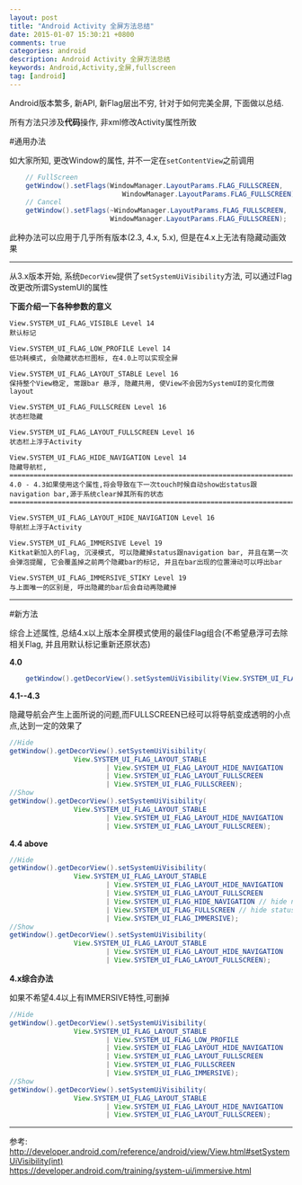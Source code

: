 ```yaml
---
layout: post
title: "Android Activity 全屏方法总结"
date: 2015-01-07 15:30:21 +0800
comments: true
categories: android
description: Android Activity 全屏方法总结
keywords: Android,Activity,全屏,fullscreen
tag: [android]
---
```

Android版本繁多, 新API, 新Flag层出不穷, 针对于如何完美全屏, 下面做以总结.

所有方法只涉及**代码**操作, 非xml修改Activity属性所致

<!--more-->

#通用办法

如大家所知, 更改Window的属性, 并不一定在`setContentView`之前调用

```Java
    // FullScreen
    getWindow().setFlags(WindowManager.LayoutParams.FLAG_FULLSCREEN,
                            WindowManager.LayoutParams.FLAG_FULLSCREEN);
    // Cancel
    getWindow().setFlags(~WindowManager.LayoutParams.FLAG_FULLSCREEN,
                         WindowManager.LayoutParams.FLAG_FULLSCREEN);                           
```

此种办法可以应用于几乎所有版本(2.3, 4.x, 5.x), 但是在4.x上无法有隐藏动画效果

----------

从3.x版本开始, 系统`DecorView`提供了`setSystemUiVisibility`方法, 可以通过Flag改更改所谓SystemUI的属性

**下面介绍一下各种参数的意义**

    View.SYSTEM_UI_FLAG_VISIBLE Level 14  
    默认标记

    View.SYSTEM_UI_FLAG_LOW_PROFILE Level 14  
    低功耗模式, 会隐藏状态栏图标, 在4.0上可以实现全屏

    View.SYSTEM_UI_FLAG_LAYOUT_STABLE Level 16  
    保持整个View稳定, 常跟bar 悬浮, 隐藏共用, 使View不会因为SystemUI的变化而做layout

    View.SYSTEM_UI_FLAG_FULLSCREEN Level 16  
    状态栏隐藏

    View.SYSTEM_UI_FLAG_LAYOUT_FULLSCREEN Level 16  
    状态栏上浮于Activity

    View.SYSTEM_UI_FLAG_HIDE_NAVIGATION Level 14  
    隐藏导航栏, 
    =========================================================================
    4.0 - 4.3如果使用这个属性,将会导致在下一次touch时候自动show出status跟navigation bar,源于系统clear掉其所有的状态
    =========================================================================

    View.SYSTEM_UI_FLAG_LAYOUT_HIDE_NAVIGATION Level 16  
    导航栏上浮于Activity

    View.SYSTEM_UI_FLAG_IMMERSIVE Level 19  
    Kitkat新加入的Flag, 沉浸模式, 可以隐藏掉status跟navigation bar, 并且在第一次会弹泡提醒, 它会覆盖掉之前两个隐藏bar的标记, 并且在bar出现的位置滑动可以呼出bar

    View.SYSTEM_UI_FLAG_IMMERSIVE_STIKY Level 19  
    与上面唯一的区别是, 呼出隐藏的bar后会自动再隐藏掉

-------------
#新方法

综合上述属性, 总结4.x以上版本全屏模式使用的最佳Flag组合(不希望悬浮可去除相关Flag, 并且用默认标记重新还原状态)

**4.0**
```Java
    getWindow().getDecorView().setSystemUiVisibility(View.SYSTEM_UI_FLAG_LOW_PROFILE);
```

**4.1--4.3**  

隐藏导航会产生上面所说的问题,而FULLSCREEN已经可以将导航变成透明的小点点,达到一定的效果了

```Java
//Hide
getWindow().getDecorView().setSystemUiVisibility(
                View.SYSTEM_UI_FLAG_LAYOUT_STABLE
                        | View.SYSTEM_UI_FLAG_LAYOUT_HIDE_NAVIGATION
                        | View.SYSTEM_UI_FLAG_LAYOUT_FULLSCREEN
                        | View.SYSTEM_UI_FLAG_FULLSCREEN);
//Show
getWindow().getDecorView().setSystemUiVisibility(
                View.SYSTEM_UI_FLAG_LAYOUT_STABLE
                        | View.SYSTEM_UI_FLAG_LAYOUT_HIDE_NAVIGATION
                        | View.SYSTEM_UI_FLAG_LAYOUT_FULLSCREEN);
```

**4.4 above**  
```Java
//Hide
getWindow().getDecorView().setSystemUiVisibility(
                View.SYSTEM_UI_FLAG_LAYOUT_STABLE
                        | View.SYSTEM_UI_FLAG_LAYOUT_HIDE_NAVIGATION
                        | View.SYSTEM_UI_FLAG_LAYOUT_FULLSCREEN
                        | View.SYSTEM_UI_FLAG_HIDE_NAVIGATION // hide nav bar
                        | View.SYSTEM_UI_FLAG_FULLSCREEN // hide status bar
                        | View.SYSTEM_UI_FLAG_IMMERSIVE);
//Show
getWindow().getDecorView().setSystemUiVisibility(
                View.SYSTEM_UI_FLAG_LAYOUT_STABLE
                        | View.SYSTEM_UI_FLAG_LAYOUT_HIDE_NAVIGATION
                        | View.SYSTEM_UI_FLAG_LAYOUT_FULLSCREEN);
```

**4.x综合办法**  

如果不希望4.4以上有IMMERSIVE特性,可删掉  

```Java
//Hide
getWindow().getDecorView().setSystemUiVisibility(
                View.SYSTEM_UI_FLAG_LAYOUT_STABLE
                        | View.SYSTEM_UI_FLAG_LOW_PROFILE
                        | View.SYSTEM_UI_FLAG_LAYOUT_HIDE_NAVIGATION
                        | View.SYSTEM_UI_FLAG_LAYOUT_FULLSCREEN
                        | View.SYSTEM_UI_FLAG_FULLSCREEN
                        | View.SYSTEM_UI_FLAG_IMMERSIVE);
//Show
getWindow().getDecorView().setSystemUiVisibility(
                View.SYSTEM_UI_FLAG_LAYOUT_STABLE
                        | View.SYSTEM_UI_FLAG_LAYOUT_HIDE_NAVIGATION
                        | View.SYSTEM_UI_FLAG_LAYOUT_FULLSCREEN);
```
-----------

  参考: 
    http://developer.android.com/reference/android/view/View.html#setSystemUiVisibility(int)  
    https://developer.android.com/training/system-ui/immersive.html
